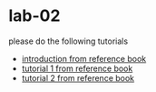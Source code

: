 # lab-02

please do the following tutorials

- [introduction from reference book](Lab02/intro.ipynb)
- [tutorial 1 from reference book](Lab02/tutorial1.ipynb)
- [tutorial 2 from reference book](Lab02/tutorial2.ipynb)